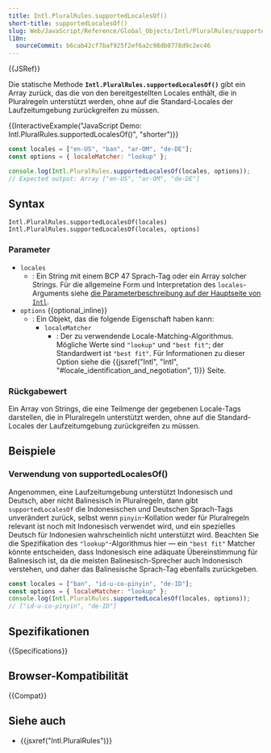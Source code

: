 ```yaml
---
title: Intl.PluralRules.supportedLocalesOf()
short-title: supportedLocalesOf()
slug: Web/JavaScript/Reference/Global_Objects/Intl/PluralRules/supportedLocalesOf
l10n:
  sourceCommit: b6cab42cf7baf925f2ef6a2c98db0778d9c2ec46
---
```


{{JSRef}}

Die statische Methode **`Intl.PluralRules.supportedLocalesOf()`** gibt ein Array zurück, das die von den bereitgestellten Locales enthält, die in Pluralregeln unterstützt werden, ohne auf die Standard-Locales der Laufzeitumgebung zurückgreifen zu müssen.

{{InteractiveExample("JavaScript Demo: Intl.PluralRules.supportedLocalesOf()", "shorter")}}

```js interactive-example
const locales = ["en-US", "ban", "ar-OM", "de-DE"];
const options = { localeMatcher: "lookup" };

console.log(Intl.PluralRules.supportedLocalesOf(locales, options));
// Expected output: Array ["en-US", "ar-OM", "de-DE"]
```

## Syntax

```js-nolint
Intl.PluralRules.supportedLocalesOf(locales)
Intl.PluralRules.supportedLocalesOf(locales, options)
```

### Parameter

- `locales`
  - : Ein String mit einem BCP 47 Sprach-Tag oder ein Array solcher Strings. Für die allgemeine Form und Interpretation des `locales`-Arguments siehe [die Parameterbeschreibung auf der Hauptseite von `Intl`](/de/docs/Web/JavaScript/Reference/Global_Objects/Intl#locales_argument).
- `options` {{optional_inline}}
  - : Ein Objekt, das die folgende Eigenschaft haben kann:
    - `localeMatcher`
      - : Der zu verwendende Locale-Matching-Algorithmus. Mögliche Werte sind `"lookup"` und `"best fit"`; der Standardwert ist `"best fit"`. Für Informationen zu dieser Option siehe die {{jsxref("Intl", "Intl", "#locale_identification_and_negotiation", 1)}} Seite.

### Rückgabewert

Ein Array von Strings, die eine Teilmenge der gegebenen Locale-Tags darstellen, die in Pluralregeln unterstützt werden, ohne auf die Standard-Locales der Laufzeitumgebung zurückgreifen zu müssen.

## Beispiele

### Verwendung von supportedLocalesOf()

Angenommen, eine Laufzeitumgebung unterstützt Indonesisch und Deutsch, aber nicht Balinesisch in Pluralregeln, dann gibt `supportedLocalesOf` die Indonesischen und Deutschen Sprach-Tags unverändert zurück, selbst wenn `pinyin`-Kollation weder für Pluralregeln relevant ist noch mit Indonesisch verwendet wird, und ein spezielles Deutsch für Indonesien wahrscheinlich nicht unterstützt wird. Beachten Sie die Spezifikation des `"lookup"`-Algorithmus hier — ein `"best fit"` Matcher könnte entscheiden, dass Indonesisch eine adäquate Übereinstimmung für Balinesisch ist, da die meisten Balinesisch-Sprecher auch Indonesisch verstehen, und daher das Balinesische Sprach-Tag ebenfalls zurückgeben.

```js
const locales = ["ban", "id-u-co-pinyin", "de-ID"];
const options = { localeMatcher: "lookup" };
console.log(Intl.PluralRules.supportedLocalesOf(locales, options));
// ["id-u-co-pinyin", "de-ID"]
```

## Spezifikationen

{{Specifications}}

## Browser-Kompatibilität

{{Compat}}

## Siehe auch

- {{jsxref("Intl.PluralRules")}}
